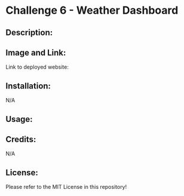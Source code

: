 # Challenge 6 - Weather Dashboard

## Description:


## Image and Link:

Link to deployed website: 

## Installation:
N/A

## Usage:


## Credits:
N/A

## License:
Please refer to the MIT License in this repository!